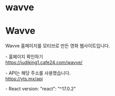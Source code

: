 # wavve

<h1>Wavve</h1>
<p>Wavve 홈페이지를 모티브로 만든 영화 웹사이트입니다.</p>
<p>
  - 홈페이지 확인하기
  <br>
  <a href="https://judiking1.cafe24.com/wavve/">https://judiking1.cafe24.com/wavve/</a>
</p>
<p>
  - API는 해당 주소를 사용했습니다.
  <br>
  <a href="https://yts.mx/api">https://yts.mx/api</a>
</p>


<p>
  - React version:  "react": "^17.0.2"
</p>



